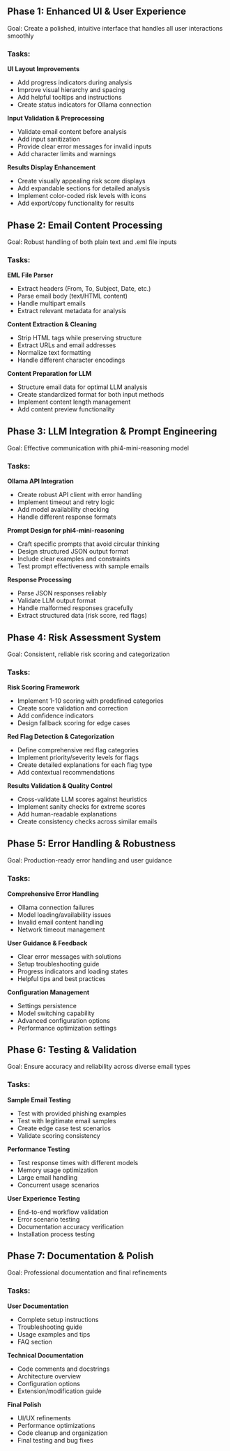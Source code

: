 ## Phase 1: Enhanced UI & User Experience
Goal: Create a polished, intuitive interface that handles all user interactions smoothly

### Tasks:

**UI Layout Improvements**

- Add progress indicators during analysis
- Improve visual hierarchy and spacing
- Add helpful tooltips and instructions
- Create status indicators for Ollama connection

**Input Validation & Preprocessing**

- Validate email content before analysis
- Add input sanitization
- Provide clear error messages for invalid inputs
- Add character limits and warnings

**Results Display Enhancement**

- Create visually appealing risk score displays
- Add expandable sections for detailed analysis
- Implement color-coded risk levels with icons
- Add export/copy functionality for results

## Phase 2: Email Content Processing
Goal: Robust handling of both plain text and .eml file inputs

### Tasks:

**EML File Parser**

- Extract headers (From, To, Subject, Date, etc.)
- Parse email body (text/HTML content)
- Handle multipart emails
- Extract relevant metadata for analysis

**Content Extraction & Cleaning**

- Strip HTML tags while preserving structure
- Extract URLs and email addresses
- Normalize text formatting
- Handle different character encodings

**Content Preparation for LLM**

- Structure email data for optimal LLM analysis
- Create standardized format for both input methods
- Implement content length management
- Add content preview functionality

## Phase 3: LLM Integration & Prompt Engineering
Goal: Effective communication with phi4-mini-reasoning model

### Tasks:

**Ollama API Integration**

- Create robust API client with error handling
- Implement timeout and retry logic
- Add model availability checking
- Handle different response formats

**Prompt Design for phi4-mini-reasoning**

- Craft specific prompts that avoid circular thinking
- Design structured JSON output format
- Include clear examples and constraints
- Test prompt effectiveness with sample emails

**Response Processing**

- Parse JSON responses reliably
- Validate LLM output format
- Handle malformed responses gracefully
- Extract structured data (risk score, red flags)

## Phase 4: Risk Assessment System
Goal: Consistent, reliable risk scoring and categorization

### Tasks:

**Risk Scoring Framework**

- Implement 1-10 scoring with predefined categories
- Create score validation and correction
- Add confidence indicators
- Design fallback scoring for edge cases

**Red Flag Detection & Categorization**

- Define comprehensive red flag categories
- Implement priority/severity levels for flags
- Create detailed explanations for each flag type
- Add contextual recommendations

**Results Validation & Quality Control**

- Cross-validate LLM scores against heuristics
- Implement sanity checks for extreme scores
- Add human-readable explanations
- Create consistency checks across similar emails

## Phase 5: Error Handling & Robustness
Goal: Production-ready error handling and user guidance

### Tasks:

**Comprehensive Error Handling**

- Ollama connection failures
- Model loading/availability issues
- Invalid email content handling
- Network timeout management

**User Guidance & Feedback**

- Clear error messages with solutions
- Setup troubleshooting guide
- Progress indicators and loading states
- Helpful tips and best practices

**Configuration Management**

- Settings persistence
- Model switching capability
- Advanced configuration options
- Performance optimization settings

## Phase 6: Testing & Validation
Goal: Ensure accuracy and reliability across diverse email types

### Tasks:

**Sample Email Testing**

- Test with provided phishing examples
- Test with legitimate email samples
- Create edge case test scenarios
- Validate scoring consistency

**Performance Testing**

- Test response times with different models
- Memory usage optimization
- Large email handling
- Concurrent usage scenarios

**User Experience Testing**

- End-to-end workflow validation
- Error scenario testing
- Documentation accuracy verification
- Installation process testing

## Phase 7: Documentation & Polish
Goal: Professional documentation and final refinements

### Tasks:

**User Documentation**

- Complete setup instructions
- Troubleshooting guide
- Usage examples and tips
- FAQ section

**Technical Documentation**

- Code comments and docstrings
- Architecture overview
- Configuration options
- Extension/modification guide

**Final Polish**

- UI/UX refinements
- Performance optimizations
- Code cleanup and organization
- Final testing and bug fixes